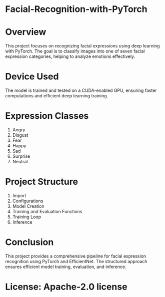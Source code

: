 # Facial-Recognition-with-PyTorch

# Overview

This project focuses on recognizing facial expressions using deep learning with PyTorch. The goal is to classify images into one of seven facial expression categories, helping to analyze emotions effectively.

# Device Used

The model is trained and tested on a CUDA-enabled GPU, ensuring faster computations and efficient deep learning training.

# Expression Classes

1. Angry
2. Disgust
3. Fear
4. Happy
5. Sad
6. Surprise
7. Neutral

# Project Structure

1. Import
2. Configurations
3. Model Creation
4. Training and Evaluation Functions
5. Training Loop
6. Inference

# Conclusion

This project provides a comprehensive pipeline for facial expression recognition using PyTorch and EfficientNet. The structured approach ensures efficient model training, evaluation, and inference.

# License: Apache-2.0 license
